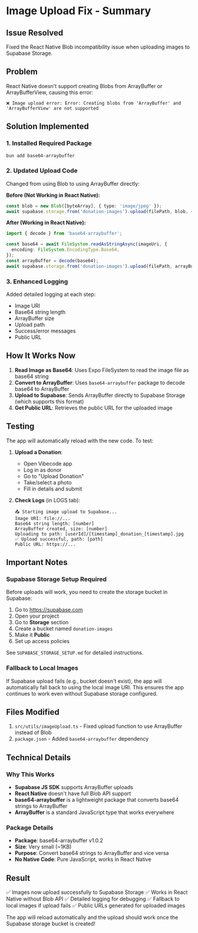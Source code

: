 # Image Upload Fix - Summary

## Issue Resolved
Fixed the React Native Blob incompatibility issue when uploading images to Supabase Storage.

## Problem
React Native doesn't support creating Blobs from ArrayBuffer or ArrayBufferView, causing this error:
```
❌ Image upload error: Error: Creating blobs from 'ArrayBuffer' and 'ArrayBufferView' are not supported
```

## Solution Implemented

### 1. Installed Required Package
```bash
bun add base64-arraybuffer
```

### 2. Updated Upload Code
Changed from using Blob to using ArrayBuffer directly:

**Before (Not Working in React Native):**
```typescript
const blob = new Blob([byteArray], { type: 'image/jpeg' });
await supabase.storage.from('donation-images').upload(filePath, blob, {...});
```

**After (Working in React Native):**
```typescript
import { decode } from 'base64-arraybuffer';

const base64 = await FileSystem.readAsStringAsync(imageUri, {
  encoding: FileSystem.EncodingType.Base64,
});
const arrayBuffer = decode(base64);
await supabase.storage.from('donation-images').upload(filePath, arrayBuffer, {...});
```

### 3. Enhanced Logging
Added detailed logging at each step:
- Image URI
- Base64 string length
- ArrayBuffer size
- Upload path
- Success/error messages
- Public URL

## How It Works Now

1. **Read Image as Base64**: Uses Expo FileSystem to read the image file as base64 string
2. **Convert to ArrayBuffer**: Uses `base64-arraybuffer` package to decode base64 to ArrayBuffer
3. **Upload to Supabase**: Sends ArrayBuffer directly to Supabase Storage (which supports this format)
4. **Get Public URL**: Retrieves the public URL for the uploaded image

## Testing

The app will automatically reload with the new code. To test:

1. **Upload a Donation**:
   - Open Vibecode app
   - Log in as donor
   - Go to "Upload Donation"
   - Take/select a photo
   - Fill in details and submit

2. **Check Logs** (in LOGS tab):
   ```
   📤 Starting image upload to Supabase...
   Image URI: file://...
   Base64 string length: [number]
   ArrayBuffer created, size: [number]
   Uploading to path: [userId]/[timestamp]_donation_[timestamp].jpg
   ✅ Upload successful, path: [path]
   Public URL: https://...
   ```

## Important Notes

### Supabase Storage Setup Required
Before uploads will work, you need to create the storage bucket in Supabase:

1. Go to https://supabase.com
2. Open your project
3. Go to **Storage** section
4. Create a bucket named `donation-images`
5. Make it **Public**
6. Set up access policies

See `SUPABASE_STORAGE_SETUP.md` for detailed instructions.

### Fallback to Local Images
If Supabase upload fails (e.g., bucket doesn't exist), the app will automatically fall back to using the local image URI. This ensures the app continues to work even without Supabase storage configured.

## Files Modified

1. `src/utils/imageUpload.ts` - Fixed upload function to use ArrayBuffer instead of Blob
2. `package.json` - Added `base64-arraybuffer` dependency

## Technical Details

### Why This Works
- **Supabase JS SDK** supports ArrayBuffer uploads
- **React Native** doesn't have full Blob API support
- **base64-arraybuffer** is a lightweight package that converts base64 strings to ArrayBuffer
- **ArrayBuffer** is a standard JavaScript type that works everywhere

### Package Details
- **Package**: base64-arraybuffer v1.0.2
- **Size**: Very small (~1KB)
- **Purpose**: Convert base64 strings to ArrayBuffer and vice versa
- **No Native Code**: Pure JavaScript, works in React Native

## Result

✅ Images now upload successfully to Supabase Storage
✅ Works in React Native without Blob API
✅ Detailed logging for debugging
✅ Fallback to local images if upload fails
✅ Public URLs generated for uploaded images

The app will reload automatically and the upload should work once the Supabase storage bucket is created!
